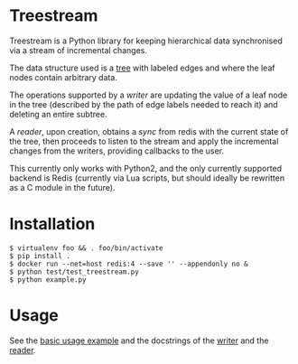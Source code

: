 Treestream
============
Treestream is a Python library for keeping hierarchical data synchronised via a
stream of incremental changes.

The data structure used is a [tree](treestream/tree.py) with labeled edges and
where the leaf nodes contain arbitrary data.

The operations supported by a *writer* are updating the value of a leaf node in
the tree (described by the path of edge labels needed to reach it) and deleting
an entire subtree.

A *reader*, upon creation, obtains a *sync* from redis with the current state
of the tree, then proceeds to listen to the stream and apply the incremental
changes from the writers, providing callbacks to the user.

This currently only works with Python2, and the only currently supported
backend is Redis (currently via Lua scripts, but should ideally be rewritten
as a C module in the future).

Installation
============
```
$ virtualenv foo && . foo/bin/activate
$ pip install .
$ docker run --net=host redis:4 --save '' --appendonly no &
$ python test/test_treestream.py
$ python example.py
```

Usage
============
See the [basic usage example](example.py) and the docstrings of the
[writer](treestream/writer.py) and the [reader](treestream/reader.py).
